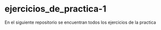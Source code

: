 # ejercicios_de_practica-1
En el siguiente repositorio se encuentran todos los ejercicios de la practica
